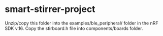 # smart-stirrer-project
Unzip/copy this folder into the examples/ble_peripheral/ folder in the nRF SDK v.16.
Copy the stirboard.h file into components/boards folder.
